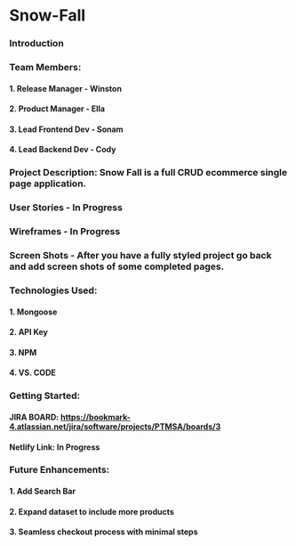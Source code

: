 # Snow-Fall

### Introduction

### Team Members:
#### 1. Release Manager - Winston
#### 2. Product Manager - Ella
#### 3. Lead Frontend Dev - Sonam
#### 4. Lead Backend Dev - Cody

### Project Description: Snow Fall is a full CRUD ecommerce single page application. 

### User Stories - In Progress

### Wireframes - In Progress

### Screen Shots - After you have a fully styled project go back and add screen shots of some completed pages.

### Technologies Used:
#### 1. Mongoose
#### 2. API Key
#### 3. NPM
#### 4. VS. CODE

### Getting Started: 
#### JIRA BOARD: https://bookmark-4.atlassian.net/jira/software/projects/PTMSA/boards/3

#### Netlify Link: In Progress

### Future Enhancements: 

#### 1. Add Search Bar
#### 2. Expand dataset to include more products
#### 3. Seamless checkout process with minimal steps
